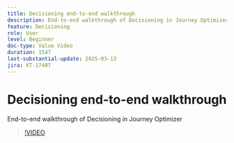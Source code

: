 ```yaml
---
title: Decisioning end-to-end walkthrough
description: End-to-end walkthrough of Decisioning in Journey Optimizer
feature: Decisioning
role: User
level: Beginner
doc-type: Value Video
duration: 1547
last-substantial-update: 2025-03-13
jira: KT-17487
---
```


# Decisioning end-to-end walkthrough

End-to-end walkthrough of Decisioning in Journey Optimizer

>[!VIDEO](https://video.tv.adobe.com/v/3451100/?learn=on&enablevpops)
